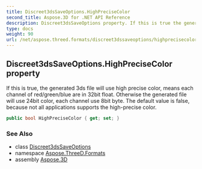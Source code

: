 ```yaml
---
title: Discreet3dsSaveOptions.HighPreciseColor
second_title: Aspose.3D for .NET API Reference
description: Discreet3dsSaveOptions property. If this is true the generated 3ds file will use high precise color means each channel of red/green/blue are in 32bit float. Otherwise the generated file will use 24bit color each channel use 8bit byte. The default value is false because not all applications supports the highprecise color
type: docs
weight: 90
url: /net/aspose.threed.formats/discreet3dssaveoptions/highprecisecolor/
---
```

## Discreet3dsSaveOptions.HighPreciseColor property

If this is true, the generated 3ds file will use high precise color, means each channel of red/green/blue are in 32bit float. Otherwise the generated file will use 24bit color, each channel use 8bit byte. The default value is false, because not all applications supports the high-precise color.

```csharp
public bool HighPreciseColor { get; set; }
```

### See Also

* class [Discreet3dsSaveOptions](../)
* namespace [Aspose.ThreeD.Formats](../../discreet3dssaveoptions/)
* assembly [Aspose.3D](../../../)



